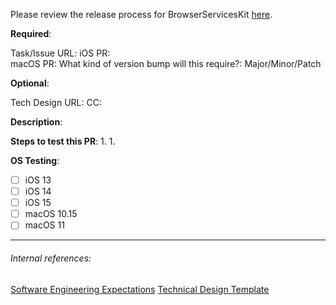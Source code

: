 <!--
Note: This checklist is a reminder of our shared engineering expectations.
-->

Please review the release process for BrowserServicesKit [here](https://app.asana.com/0/1200194497630846/1200837094583426).

**Required**:

Task/Issue URL: 
iOS PR:  
macOS PR: 
What kind of version bump will this require?: Major/Minor/Patch

**Optional**:

Tech Design URL:
CC:

**Description**:


**Steps to test this PR**:
1.
1.

<!--
Before submitting a PR, please ensure you have tested the combinations you expect the reviewer to test, then delete configurations you *know* do not need explicit testing.

Using a simulator where a physical device is unavailable is acceptable.
-->

**OS Testing**:

* [ ] iOS 13
* [ ] iOS 14
* [ ] iOS 15
* [ ] macOS 10.15
* [ ] macOS 11

---
###### Internal references:
[Software Engineering Expectations](https://app.asana.com/0/59792373528535/199064865822552)
[Technical Design Template](https://app.asana.com/0/59792373528535/184709971311943)
